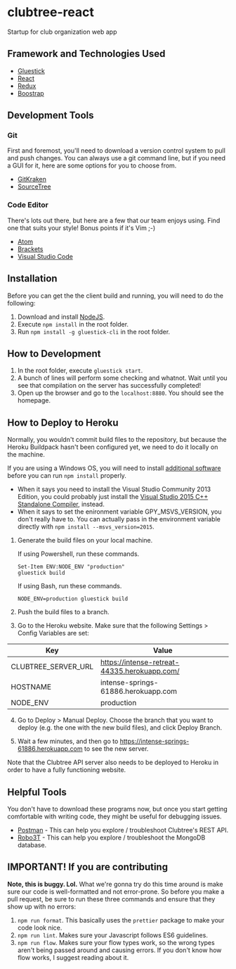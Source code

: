 # clubtree-react
Startup for club organization web app

## Framework and Technologies Used
* [Gluestick](https://github.com/TrueCar/gluestick)
* [React](https://reactjs.org/)
* [Redux](http://redux.js.org/)
* [Boostrap](http://getbootstrap.com/)

## Development Tools

### Git

First and foremost, you'll need to download a version control system to pull and push changes. You can always use a git command line, but if you need a GUI for it, here are some options for you to choose from.

* [GitKraken](https://www.gitkraken.com/)
* [SourceTree](https://www.sourcetreeapp.com/)

### Code Editor

There's lots out there, but here are a few that our team enjoys using. Find one that suits your style! Bonus points if it's Vim ;-)

* [Atom](https://atom.io/)
* [Brackets](http://brackets.io/)
* [Visual Studio Code](https://code.visualstudio.com/)

## Installation

Before you can get the the client build and running, you will need to do the following:

1. Download and install [NodeJS](https://nodejs.org/en/).
2. Execute `npm install` in the root folder.
3. Run `npm install -g gluestick-cli` in the root folder.

## How to Development

1. In the root folder, execute `gluestick start`.
2. A bunch of lines will perform some checking and whatnot. Wait until you see that compilation on the server has successfully completed!
3. Open up the browser and go to the `localhost:8880`. You should see the homepage.

## How to Deploy to Heroku

Normally, you wouldn't commit build files to the repository, but because the Heroku Buildpack hasn't been configured yet, we need to do it locally on the machine.

If you are using a Windows OS, you will need to install [additional software](https://stackoverflow.com/questions/21365714/nodejs-error-installing-with-npm) before you can run `npm install` properly.
* When it says you need to install the Visual Studio Community 2013 Edition, you could probably just install the [Visual Studio 2015 C++ Standalone Compiler](http://landinghub.visualstudio.com/visual-cpp-build-tools), instead.
* When it says to set the enironment variable GPY_MSVS_VERSION, you don't really have to. You can actually pass in the environment variable directly with `npm install --msvs_version=2015`.

1. Generate the build files on your local machine.

    If using Powershell, run these commands.
    ```
    Set-Item ENV:NODE_ENV "production"
    gluestick build
    ```

    If using Bash, run these commands.
    ```
    NODE_ENV=production gluestick build
    ```

2. Push the build files to a branch.

3. Go to the Heroku website. Make sure that the following Settings > Config Variables are set:

| Key                 | Value                                        |
|---------------------|----------------------------------------------|
| CLUBTREE_SERVER_URL | https://intense-retreat-44335.herokuapp.com/ |
| HOSTNAME            | intense-springs-61886.herokuapp.com          |
| NODE_ENV            | production                                   |

4. Go to Deploy > Manual Deploy. Choose the branch that you want to deploy (e.g. the one with the new build files), and click Deploy Branch.

5. Wait a few minutes, and then go to https://intense-springs-61886.herokuapp.com to see the new server.

Note that the Clubtree API server also needs to be deployed to Heroku in order to have a fully functioning website.

## Helpful Tools

You don't have to download these programs now, but once you start getting comfortable with writing code, they might be useful for debugging issues.

* [Postman](https://www.getpostman.com/) - This can help you explore / troubleshoot Clubtree's REST API.
* [Robo3T](https://robomongo.org/) - This can help you explore / troubleshoot the MongoDB database.

## IMPORTANT!  If you are contributing

**Note, this is buggy.  Lol.**
What we're gonna try do this time around is make sure our code is well-formatted and not error-prone.  So before you make a pull request, be sure to run these three commands and ensure that they show up with no errors:

1.  `npm run format`.  This basically uses the `prettier` package to make your code look nice.
2.  `npm run lint`.  Makes sure your Javascript follows ES6 guidelines.
3.  `npm run flow`.  Makes sure your flow types work, so the wrong types aren't being passed around and causing errors.  If you don't know how flow works, I suggest reading about it.
